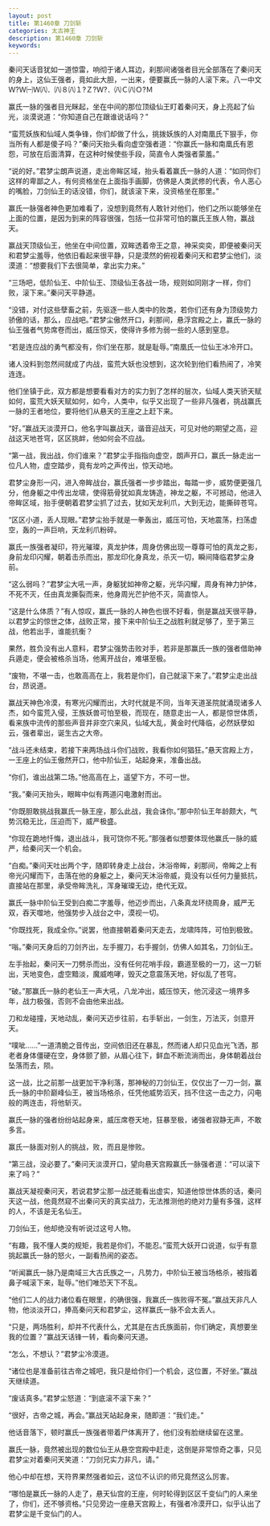 ```yaml
---
layout: post
title: 第1460章 刀剑斩
categories: 太古神王
description: 第1460章 刀剑斩
keywords:
---
```


秦问天话音犹如一道惊雷，响彻于诸人耳边，刹那间诸强者目光全部落在了秦问天的身上，这仙王强者，竟如此大胆，一出来，便要赢氏一脉的人滚下来。八一中文 Ｗ?Ｗ㈠Ｗ㈧．㈧８㈧１?Ｚ?Ｗ?．㈧Ｃ㈧Ｏ?Ｍ

赢氏一脉的强者目光眯起，坐在中间的那位顶级仙王盯着秦问天，身上亮起了仙光，淡漠说道：“你知道自己在跟谁说话吗？”

“蛮荒妖族和仙域人类争锋，你们却做了什么，挑拨妖族的人对南凰氏下狠手，你当所有人都是傻子吗？”秦问天抬头看向虚空强者道：“你赢氏一脉和南凰氏有恩怨，可放在后面清算，在这种时候使些手段，简直令人类强者蒙羞。”

“说的好。”君梦尘朗声说道，走出帝眸区域，抬头看着赢氏一脉的人道：“如同你们这样的卑鄙之人，有何资格坐在上面指手画脚，仿佛是人类武修的代表，令人恶心的嘴脸，刀剑仙王的话没错，你们，就该滚下来，没资格坐在那里。”

赢氏一脉强者神色更加难看了，没想到竟然有人敢针对他们，他们之所以能够坐在上面的位置，是因为到来的阵容很强，包括一位非常可怕的赢氏王族人物，赢战天。

赢战天顶级仙王，他坐在中间位置，双眸透着帝王之意，神采奕奕，即便被秦问天和君梦尘羞辱，他依旧看起来很平静，只是漠然的俯视着秦问天和君梦尘他们，淡漠道：“想要我们下去很简单，拿出实力来。”

“三场吧，低阶仙王、中阶仙王、顶级仙王各战一场，规则如同刚才一样，你们败，滚下来。”秦问天平静道。

“没错，对付这些孽畜之前，先驱逐一些人类中的败类，若你们还有身为顶级势力骄傲的话，那么，应战吧。”君梦尘傲然开口，刹那间，悬浮宫殿之上，赢氏一脉的仙王强者气势席卷而出，威压惊天，使得许多修为弱一些的人感到窒息。

“若是连应战的勇气都没有，你们坐在那，就是耻辱。”南凰氏一位仙王冰冷开口。

诸人没料到忽然间就成了内战，蛮荒大妖也没想到，这次轮到他们看热闹了，冷笑连连。

他们坐镇于此，双方都是想要看看对方的实力到了怎样的层次，仙域人类天骄天赋如何，蛮荒大妖天赋如何，如今，人类中，似乎又出现了一些非凡强者，挑战赢氏一脉的王者地位，要将他们从悬天的王座之上赶下来。

“好。”赢战天淡漠开口，他名字叫赢战天，谐音迎战天，可见对他的期望之高，迎战这天地苍穹，区区挑衅，他如何会不应战。

“第一战，我出战，你们谁来？”君梦尘手指指向虚空，朗声开口，赢氏一脉走出一位凡人物，虚空踏步，竟有龙吟之声传出，惊天动地。

君梦尘身形一闪，进入帝眸战台，赢氏强者一步步踏出，每踏一步，威势便更强几分，他身躯之中传出龙啸，使得筋骨犹如真龙铸造，神龙之躯，不可撼动，他进入帝眸区域，抬手便朝着君梦尘抓了过去，犹如天龙利爪，大到无边，能撕碎苍穹。

“区区小道，丢人现眼。”君梦尘抬手就是一拳轰出，威压可怕，天地震荡，扫荡虚空，轰的一声巨响，天龙利爪粉碎。

赢氏一族强者凝印，符光璀璨，真龙护体，周身仿佛出现一尊尊可怕的真龙之影，身前龙印闪耀，朝着击杀而出，那龙印化身真龙，杀灭一切，瞬间降临君梦尘身前。

“这么弱吗？”君梦尘大吼一声，身躯犹如神帝之躯，光华闪耀，周身有神力护体，不死不灭，任由真龙撕裂而来，他身周光芒护他不灭，简直惊人。

“这是什么体质？”有人惊叹，赢氏一脉的人神色也很不好看，倒是赢战天很平静，以君梦尘的惊世之体，战败正常，接下来中阶仙王之战胜利就足够了，至于第三战，他若出手，谁能抗衡？

果然，胜负没有出人意料，君梦尘强势击败对手，若非是那赢氏一族的强者借助神兵遁走，便会被格杀当场，他离开战台，难堪至极。

“废物，不堪一击，也敢高高在上，我若是你们，自己就滚下来了。”君梦尘走出战台，昂说道。

赢战天神色冷漠，有寒光闪耀而出，大时代就是不同，当年天道圣院就涌现诸多人杰，如今蛮荒入侵，王族妖兽可怕至极，而现在，随意走出一人，都是惊世体质，看来族中流传的那些声音并非空穴来风，仙域大乱，黄金时代降临，必然妖孽如云，强者辈出，诞生古之大帝。

“战斗还未结束，若接下来两场战斗你们战败，我看你如何猖狂。”悬天宫殿上方，一王座上的仙王傲然开口，他中阶仙王，站起身来，准备出战。

“你们，谁出战第二场。”他高高在上，遥望下方，不可一世。

“我。”秦问天抬头，眼眸中似有两道闪电激射而出。

“你既胆敢挑战我赢氏一脉王座，那么此战，我会诛你。”那中阶仙王年龄颇大，气势沉稳无比，压迫而下，威严极盛。

“你现在跪地忏悔，退出战斗，我可饶你不死。”那强者似想要体现他赢氏一脉的威严，给秦问天一个机会。

“白痴。”秦问天吐出两个字，随即转身走上战台，沐浴帝眸，刹那间，帝眸之上有帝光闪耀而下，击落在他的身躯之上，秦问天沐浴帝威，竟没有以任何力量抵抗，直接站在那里，承受帝眸洗礼，浑身璀璨无边，绝代无双。

赢氏一脉中阶仙王受到白痴二字羞辱，他迈步而出，八条真龙环绕周身，威严无双，吞天噬地，他强势步入战台之中，漠视一切。

“你既找死，我成全你。”说罢，他直接朝着秦问天走去，龙啸阵阵，可怕到极致。

“嗡。”秦问天身后的刀剑齐出，左手握刀，右手握剑，仿佛人如其名，刀剑仙王。

左手抬起，秦问天一刀劈杀而出，没有任何花哨手段，霸道至极的一刀，这一刀斩出，天地变色，虚空黯淡，魔威咆哮，毁灭之意震荡天地，好似乱了苍穹。

“破。”那赢氏一脉的老仙王一声大吼，八龙冲出，威压惊天，他沉浸这一境界多年，战力极强，否则不会由他来出战。

刀和龙碰撞，天地动乱，秦问天迈步往前，右手斩出，一剑生，万法灭，剑意开天。

“噗呲……”一道清脆之音传出，空间依旧还在暴乱，然而诸人却只见血光飞洒，那老者身体僵硬在空，身体颤了颤，从眉心往下，鲜血不断流淌而出，身体朝着战台坠落而去，陨。

这一战，比之前那一战更加干净利落，那神秘的刀剑仙王，仅仅出了一刀一剑，赢氏一脉的中阶巅峰仙王，被当场格杀，任凭他威势滔天，挡不住这一击之力，闪电般的两连击，将他斩灭。

赢氏一脉的强者纷纷站起身来，威压席卷天地，狂暴至极，诸强者寂静无声，不敢多言。

赢氏一脉面对别人的挑战，败，而且是惨败。

“第三战，没必要了。”秦问天淡漠开口，望向悬天宫殿赢氏一脉强者道：“可以滚下来了吗？”

赢战天凝视秦问天，若说君梦尘那一战还能看出虚实，知道他惊世体质的话，秦问天这一战，他竟然窥不出秦问天的真实战力，无法推测他的绝对力量有多强，这样的人，不该是无名仙王。

刀剑仙王，他却绝没有听说过这号人物。

“有趣，我不懂人类的规矩，我若是你们，不能忍。”蛮荒大妖开口说道，似乎有意挑起赢氏一脉的怒火，一副看热闹的姿态。

“听闻赢氏一脉乃是南域三大古氏族之一，凡势力，中阶仙王被当场格杀，被指着鼻子喊滚下来，耻辱。”他们唯恐天下不乱。

“他们二人的战力诸位看在眼里，的确很强，我赢氏一族败得不冤。”赢战天非凡人物，他淡淡开口，捧高秦问天和君梦尘，这样赢氏一脉不会太丢人。

“只是，两场胜利，却并不代表什么，尤其是在古氏族面前，你们确定，真想要坐我的位置？”赢战天话锋一转，看向秦问天道。

“怎么，不想认？”君梦尘冷漠道。

“诸位也是准备前往古帝之城吧，我只是给你们一个机会，这位置，不好坐。”赢战天继续道。

“废话真多。”君梦尘怒道：“到底滚不滚下来？”

“很好，古帝之城，再会。”赢战天站起身来，随即道：“我们走。”

他话音落下，顿时赢氏一族强者带着尸体离开了，他们没有脸继续留在这里。

赢氏一脉，竟然被出现的数位仙王从悬空宫殿中赶走，这倒是非常惊奇之事，只见君梦尘对着秦问天笑道：“刀剑兄实力非凡，请。”

他心中却在想，天符界果然强者如云，这位不认识的师兄竟然这么厉害。

“哪怕是赢氏一脉的人走了，悬天仙宫的王座，何时轮得到区区千变仙门的人来坐了，你们，还不够资格。”只见旁边一座悬天宫殿上，有强者冷漠开口，似乎认出了君梦尘是千变仙门的人。
